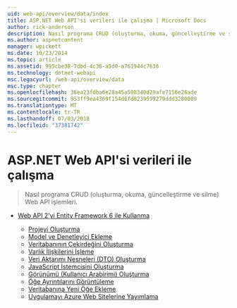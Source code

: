 ```yaml
---
uid: web-api/overview/data/index
title: ASP.NET Web API'si verileri ile çalışma | Microsoft Docs
author: rick-anderson
description: Nasıl programa CRUD (oluşturma, okuma, güncelleştirme ve silme) Web API işlemleri.
ms.author: aspnetcontent
manager: wpickett
ms.date: 10/23/2014
ms.topic: article
ms.assetid: 995cbe38-7dbd-4c36-a5d0-a761944c7636
ms.technology: dotnet-webapi
msc.legacyurl: /web-api/overview/data
msc.type: chapter
ms.openlocfilehash: 36ea23fdba6e28a45a598340d29afe7156e26ade
ms.sourcegitcommit: 953ff9ea4369f154d6fd0239599279ddd3280009
ms.translationtype: MT
ms.contentlocale: tr-TR
ms.lasthandoff: 07/03/2018
ms.locfileid: "37381742"
---
```

<a name="working-with-data-in-aspnet-web-api"></a>ASP.NET Web API'si verileri ile çalışma
====================
> Nasıl programa CRUD (oluşturma, okuma, güncelleştirme ve silme) Web API işlemleri.


- [Web API 2’yi Entity Framework 6 ile Kullanma](using-web-api-with-entity-framework/index.md)

    - [Projeyi Oluşturma](using-web-api-with-entity-framework/part-1.md)
    - [Model ve Denetleyici Ekleme](using-web-api-with-entity-framework/part-2.md)
    - [Veritabanının Çekirdeğini Oluşturma](using-web-api-with-entity-framework/part-3.md)
    - [Varlık İlişkilerini İşleme](using-web-api-with-entity-framework/part-4.md)
    - [Veri Aktarımı Nesneleri (DTO) Oluşturma](using-web-api-with-entity-framework/part-5.md)
    - [JavaScript İstemcisini Oluşturma](using-web-api-with-entity-framework/part-6.md)
    - [Görünümü (Kullanıcı Arabirimi) Oluşturma](using-web-api-with-entity-framework/part-7.md)
    - [Öğe Ayrıntılarını Görüntüleme](using-web-api-with-entity-framework/part-8.md)
    - [Veritabanına Yeni Öğe Ekleme](using-web-api-with-entity-framework/part-9.md)
    - [Uygulamayı Azure Web Sitelerine Yayımlama](using-web-api-with-entity-framework/part-10.md)
